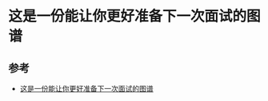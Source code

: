 # 这是一份能让你更好准备下一次面试的图谱


## 参考
- [这是一份能让你更好准备下一次面试的图谱](https://github.com/InterviewMap/CS-Interview-Knowledge-Map)

